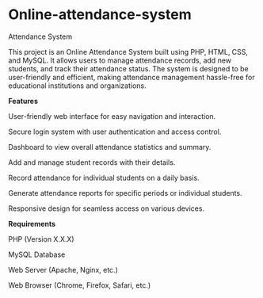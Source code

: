 # Online-attendance-system
Attendance System

This project is an Online Attendance System built using PHP, HTML, CSS, and MySQL. It allows users to manage attendance records, add new students, and track their attendance status. The system is designed to be user-friendly and efficient, making attendance management hassle-free for educational institutions and organizations.



**Features**


User-friendly web interface for easy navigation and interaction.

Secure login system with user authentication and access control.

Dashboard to view overall attendance statistics and summary.

Add and manage student records with their details.

Record attendance for individual students on a daily basis.

Generate attendance reports for specific periods or individual students.

Responsive design for seamless access on various devices.


**Requirements**


PHP (Version X.X.X)

MySQL Database

Web Server (Apache, Nginx, etc.)

Web Browser (Chrome, Firefox, Safari, etc.)
